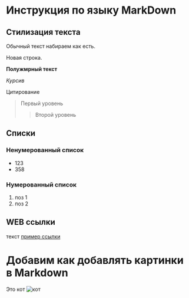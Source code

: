 # Инструкция по языку MarkDown

## Стилизация текста
Обычный текст набираем как есть.

Новая строка.

**Полужмрный текст**

*Курсив*

Цитирование
>Первый уровень
>>Второй уровень

## Списки
### Ненумерованный список
* 123
* 358

### Нумерованный список
1. поз 1
2. поз 2

## WEB ссылки
текст [пример ссылки](http.example.com "Всплывающая подсказка")

# Добавим как добавлять картинки в Markdown

Это кот
![кот](cat.jpg)